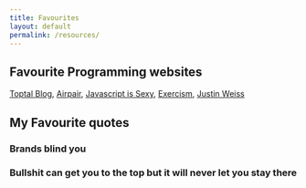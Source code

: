 ```yaml
---
title: Favourites
layout: default
permalink: /resources/
---
```

## Favourite Programming websites
[Toptal Blog](https://www.toptal.com/blog),
[Airpair](https://www.airpair.com/software-experts),
[Javascript is Sexy](http://javascriptissexy.com/),
[Exercism](http://exercism.io/), 
[Justin Weiss](http://www.justinweiss.com/)
## My Favourite quotes

### Brands blind you

### Bullshit can get you to the top but it will never let you stay there
